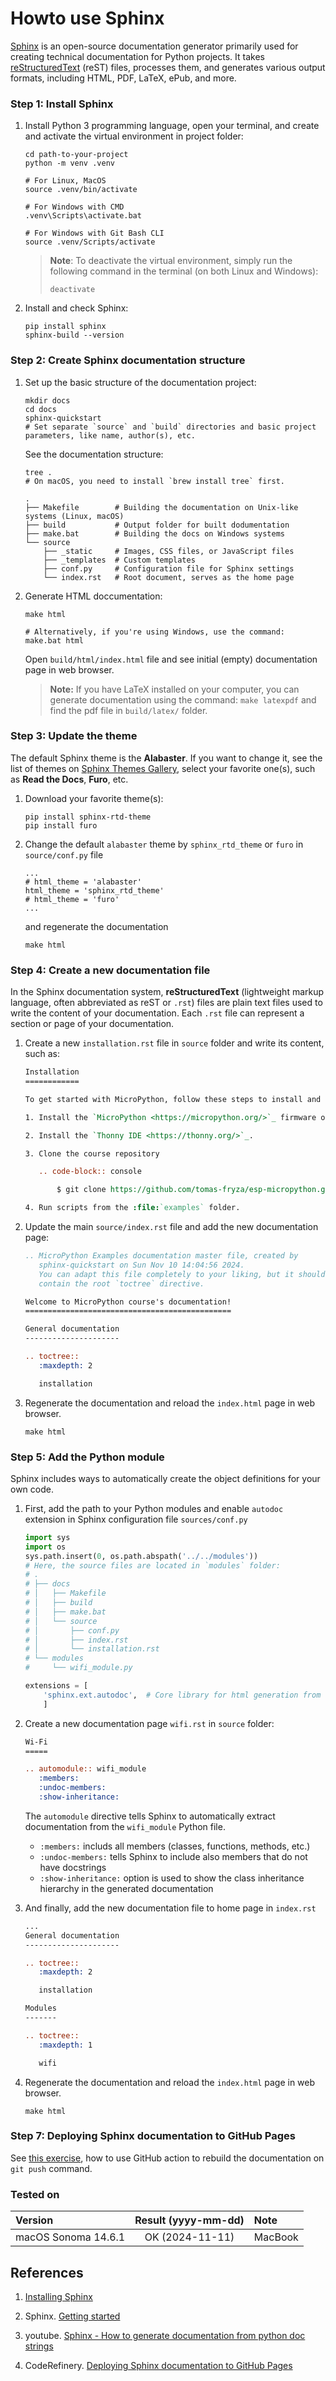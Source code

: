 # Howto use Sphinx

[Sphinx](https://www.sphinx-doc.org/en/master/index.html) is an open-source documentation generator primarily used for creating technical documentation for Python projects. It takes [reStructuredText](https://sphinx-tutorial.readthedocs.io/step-1/) (reST) files, processes them, and generates various output formats, including HTML, PDF, LaTeX, ePub, and more.

### Step 1: Install Sphinx

1. Install Python 3 programming language, open your terminal, and create and activate the virtual environment in project folder:

   ```shell
   cd path-to-your-project
   python -m venv .venv

   # For Linux, MacOS
   source .venv/bin/activate

   # For Windows with CMD
   .venv\Scripts\activate.bat

   # For Windows with Git Bash CLI
   source .venv/Scripts/activate
   ```

   > **Note**: To deactivate the virtual environment, simply run the following command in the terminal (on both Linux and Windows):
   >
   > ```shell
   > deactivate
   > ```

2. Install and check Sphinx:

   ```shell
   pip install sphinx
   sphinx-build --version
   ```

### Step 2: Create Sphinx documentation structure

1. Set up the basic structure of the documentation project:

   ```shell
   mkdir docs
   cd docs
   sphinx-quickstart
   # Set separate `source` and `build` directories and basic project parameters, like name, author(s), etc.
   ```

   See the documentation structure:

   ```shell
   tree .
   # On macOS, you need to install `brew install tree` first.

   .
   ├── Makefile        # Building the documentation on Unix-like systems (Linux, macOS)
   ├── build           # Output folder for built dodumentation
   ├── make.bat        # Building the docs on Windows systems
   └── source
       ├── _static     # Images, CSS files, or JavaScript files
       ├── _templates  # Custom templates
       ├── conf.py     # Configuration file for Sphinx settings
       └── index.rst   # Root document, serves as the home page
   ```

2. Generate HTML doccumentation:

   ```shell
   make html

   # Alternatively, if you're using Windows, use the command:
   make.bat html
   ```

   Open `build/html/index.html` file and see initial (empty) documentation page in web browser.

   > **Note:** If you have LaTeX installed on your computer, you can generate documentation using the command: `make latexpdf` and find the pdf file in `build/latex/` folder.

### Step 3: Update the theme

The default Sphinx theme is the **Alabaster**. If you want to change it, see the list of themes on [Sphinx Themes Gallery](https://sphinx-themes.org/), select your favorite one(s), such as **Read the Docs**, **Furo**, etc.

1. Download your favorite theme(s):

   ```shell
   pip install sphinx-rtd-theme
   pip install furo
   ```

2. Change the default `alabaster` theme by `sphinx_rtd_theme` or `furo` in `source/conf.py` file

   ```shell
   ...
   # html_theme = 'alabaster'
   html_theme = 'sphinx_rtd_theme'
   # html_theme = 'furo'
   ...
   ```

   and regenerate the documentation

   ```shell
   make html
   ```

### Step 4: Create a new documentation file

In the Sphinx documentation system, **reStructuredText** (lightweight markup language, often abbreviated as reST or `.rst`) files are plain text files used to write the content of your documentation. Each `.rst` file can represent a section or page of your documentation.

1. Create a new `installation.rst` file in `source` folder and write its content, such as:

   ```rst
   Installation
   ============

   To get started with MicroPython, follow these steps to install and run it on your hardware.

   1. Install the `MicroPython <https://micropython.org/>`_ firmware on your board.

   2. Install the `Thonny IDE <https://thonny.org/>`_.

   3. Clone the course repository

      .. code-block:: console

          $ git clone https://github.com/tomas-fryza/esp-micropython.git

   4. Run scripts from the :file:`examples` folder.
   ```

2. Update the main `source/index.rst` file and add the new documentation page:

   ```rst
   .. MicroPython Examples documentation master file, created by
      sphinx-quickstart on Sun Nov 10 14:04:56 2024.
      You can adapt this file completely to your liking, but it should at least
      contain the root `toctree` directive.

   Welcome to MicroPython course's documentation!
   ==============================================

   General documentation
   ---------------------

   .. toctree::
      :maxdepth: 2

      installation
   ```

3. Regenerate the documentation and reload the `index.html` page in web browser.

   ```shell
   make html
   ```

### Step 5: Add the Python module

Sphinx includes ways to automatically create the object definitions for your own code.

1. First, add the path to your Python modules and enable `autodoc` extension in Sphinx configuration file `sources/conf.py`

   ```python
   import sys
   import os
   sys.path.insert(0, os.path.abspath('../../modules'))
   # Here, the source files are located in `modules` folder:
   # .
   # ├── docs
   # │   ├── Makefile
   # │   ├── build
   # │   ├── make.bat
   # │   └── source
   # │       ├── conf.py
   # │       ├── index.rst
   # │       └── installation.rst
   # └── modules
   #     └── wifi_module.py

   extensions = [
       'sphinx.ext.autodoc',  # Core library for html generation from docstrings
       ]
   ```

2. Create a new documentation page `wifi.rst` in `source` folder:

   ```rst
   Wi-Fi
   =====

   .. automodule:: wifi_module
      :members:
      :undoc-members:
      :show-inheritance:
   ```

   The `automodule` directive tells Sphinx to automatically extract documentation from the `wifi_module` Python file.
      * `:members:` includs all members (classes, functions, methods, etc.)
      * `:undoc-members:` tells Sphinx to include also members that do not have docstrings
      * `:show-inheritance:` option is used to show the class inheritance hierarchy in the generated documentation

3. And finally, add the new documentation file to home page in `index.rst`

   ```rst
   ...
   General documentation
   ---------------------

   .. toctree::
      :maxdepth: 2

      installation

   Modules
   -------

   .. toctree::
      :maxdepth: 1

      wifi
   ```

4. Regenerate the documentation and reload the `index.html` page in web browser.

   ```shell
   make html
   ```

### Step 7: Deploying Sphinx documentation to GitHub Pages

See [this exercise](https://coderefinery.github.io/documentation/gh_workflow/), how to use GitHub action to rebuild the documentation on `git push` command.

### Tested on

| **Version**                | **Result (yyyy-mm-dd)** | **Note**
| :------------------------- | :---------------------: | :-------
| macOS Sonoma 14.6.1        | OK (2024-11-11)         | MacBook

## References

1. [Installing Sphinx](https://www.sphinx-doc.org/en/master/usage/installation.html)

2. Sphinx. [Getting started](https://www.sphinx-doc.org/en/master/usage/quickstart.html)

3. youtube. [Sphinx - How to generate documentation from python doc strings](https://www.youtube.com/watch?app=desktop&v=BWIrhgCAae0&ab_channel=LearnProgrammingwithJoel)

4. CodeRefinery. [Deploying Sphinx documentation to GitHub Pages](https://coderefinery.github.io/documentation/gh_workflow/)
